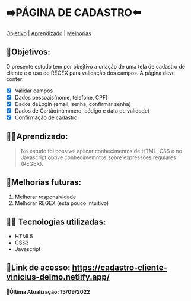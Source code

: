 # ➡️PÁGINA DE CADASTRO⬅️

[Objetivo](#Objetivo) |
[Aprendizado](#Aprendizado) |
[Melhorias](#Melhorias-futuras)

## 🎯Objetivos:
O presente estudo tem por obejtivo a criação de uma tela de cadastro de cliente e o uso de REGEX para validação dos campos. A página deve conter:

- [x] Validar campos
- [x] Dados pessoais(nome, telefone, CPF)
- [x] Dados deLogin (email, senha, confirmar senha)
- [x] Dados de Cartão(númmero, código e data de validade)
- [x] Confirmação de cadastro

## 👨‍🏫Aprendizado:
> No estudo foi possível aplicar conhecimentos de HTML, CSS e no Javascript obtive conhecimemntos sobre expressões regulares (REGEX).

## 🚀Melhorias futuras:

1. Melhorar responsividade 
2. Melhorar REGEX (está pouco intuitivo)

## 👨‍💻 Tecnologias utilizadas:
* HTML5
* CSS3
* Javascript

## 🔗Link de acesso: **https://cadastro-cliente-vinicius-delmo.netlify.app/**
#### 🔄Última Atualização: 13/09/2022
  
